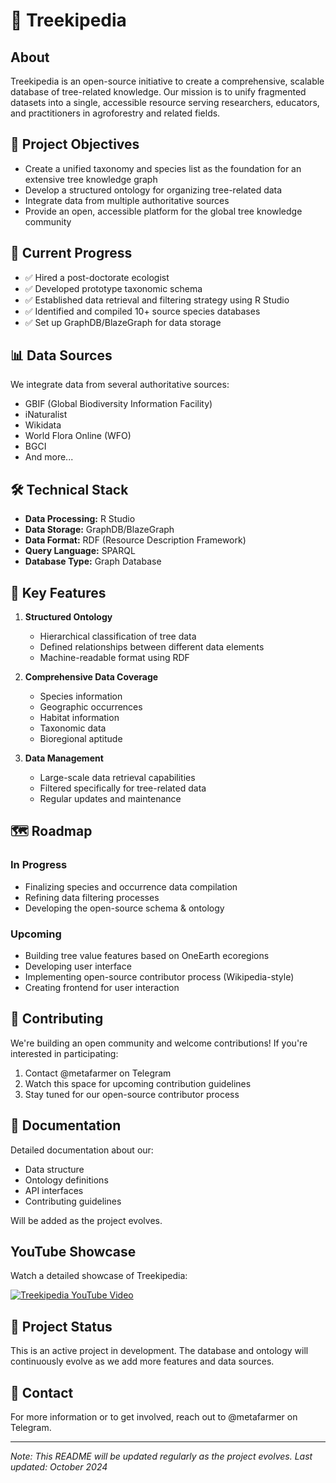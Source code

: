 # 🌳 Treekipedia

## About
Treekipedia is an open-source initiative to create a comprehensive, scalable database of tree-related knowledge. Our mission is to unify fragmented datasets into a single, accessible resource serving researchers, educators, and practitioners in agroforestry and related fields.

## 🎯 Project Objectives
- Create a unified taxonomy and species list as the foundation for an extensive tree knowledge graph
- Develop a structured ontology for organizing tree-related data
- Integrate data from multiple authoritative sources
- Provide an open, accessible platform for the global tree knowledge community

## 🚀 Current Progress
- ✅ Hired a post-doctorate ecologist
- ✅ Developed prototype taxonomic schema
- ✅ Established data retrieval and filtering strategy using R Studio
- ✅ Identified and compiled 10+ source species databases
- ✅ Set up GraphDB/BlazeGraph for data storage

## 📊 Data Sources
We integrate data from several authoritative sources:
- GBIF (Global Biodiversity Information Facility)
- iNaturalist
- Wikidata
- World Flora Online (WFO)
- BGCI
- And more...

## 🛠️ Technical Stack
- **Data Processing:** R Studio
- **Data Storage:** GraphDB/BlazeGraph
- **Data Format:** RDF (Resource Description Framework)
- **Query Language:** SPARQL
- **Database Type:** Graph Database

## 📝 Key Features
1. **Structured Ontology**
   - Hierarchical classification of tree data
   - Defined relationships between different data elements
   - Machine-readable format using RDF

2. **Comprehensive Data Coverage**
   - Species information
   - Geographic occurrences
   - Habitat information
   - Taxonomic data
   - Bioregional aptitude

3. **Data Management**
   - Large-scale data retrieval capabilities
   - Filtered specifically for tree-related data
   - Regular updates and maintenance

## 🗺️ Roadmap
### In Progress
- Finalizing species and occurrence data compilation
- Refining data filtering processes
- Developing the open-source schema & ontology

### Upcoming
- Building tree value features based on OneEarth ecoregions
- Developing user interface
- Implementing open-source contributor process (Wikipedia-style)
- Creating frontend for user interaction

## 🤝 Contributing
We're building an open community and welcome contributions! If you're interested in participating:
1. Contact @metafarmer on Telegram
2. Watch this space for upcoming contribution guidelines
3. Stay tuned for our open-source contributor process

## 📖 Documentation
Detailed documentation about our:
- Data structure
- Ontology definitions
- API interfaces
- Contributing guidelines

Will be added as the project evolves.

## YouTube Showcase

Watch a detailed showcase of Treekipedia:

[![Treekipedia YouTube Video](https://img.youtube.com/vi/asWx0lJdpeU/0.jpg)](https://youtu.be/asWx0lJdpeU)


## 🔄 Project Status
This is an active project in development. The database and ontology will continuously evolve as we add more features and data sources.

## 📧 Contact
For more information or to get involved, reach out to @metafarmer on Telegram.

---

_Note: This README will be updated regularly as the project evolves. Last updated: October 2024_




